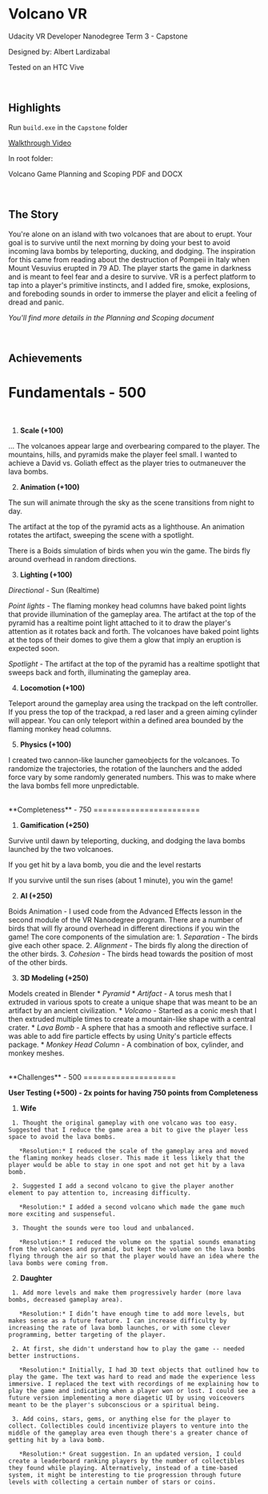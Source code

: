 # Volcano VR
 Udacity VR Developer Nanodegree Term 3 - Capstone

 Designed by: Albert Lardizabal

 Tested on an HTC Vive
 
 <br>

 ## Highlights
 
 Run `build.exe` in the `Capstone` folder
 
 [Walkthrough Video](https://youtu.be/xPksw9rp3Bw)

 In root folder:

 Volcano Game Planning and Scoping PDF and DOCX
 
 <br>

 ## The Story

 You're alone on an island with two volcanoes that are about to erupt. Your goal is to survive until the next morning by doing your best to avoid incoming lava bombs by teleporting, ducking, and dodging. The inspiration for this came from reading about the destruction of Pompeii in Italy when Mount Vesuvius erupted in 79 AD. The player starts the game in darkness and is meant to feel fear and a desire to survive. VR is a perfect platform to tap into a player's primitive instincts, and I added fire, smoke, explosions, and foreboding sounds in order to immerse the player and elicit a feeling of dread and panic.

 *You'll find more details in the Planning and Scoping document*

 <br>

 ## Achievements

 **Fundamentals** - 500
 ======================

 <br>

 1. **Scale (+100)**

 ... The volcanoes appear large and overbearing compared to the player. The mountains, hills, and pyramids make the player feel small. I wanted to achieve a David vs. Goliath effect as the player tries to outmaneuver the lava bombs.

 2. **Animation (+100)**

   The sun will animate through the sky as the scene transitions from night to day.

   The artifact at the top of the pyramid acts as a lighthouse. An animation rotates the artifact, sweeping the scene with a spotlight.

   There is a Boids simulation of birds when you win the game. The birds fly around overhead in random directions.

 3. **Lighting (+100)**

   *Directional* - Sun (Realtime)

   *Point lights* - The flaming monkey head columns have baked point lights that provide illumination of the gameplay area. The artifact at the top of the pyramid has a realtime point light attached to it to draw the player's attention as it rotates back and forth. The volcanoes have baked point lights at the tops of their domes to give them a glow that imply an eruption is expected soon.

   *Spotlight* - The artifact at the top of the pyramid has a realtime spotlight that sweeps back and forth, illuminating the gameplay area.

 4. **Locomotion (+100)**

   Teleport around the gameplay area using the trackpad on the left controller. If you press the top of the trackpad, a red laser and a green aiming cylinder will appear. You can only teleport within a defined area bounded by the flaming monkey head columns.

 5. **Physics (+100)**
   
   I created two cannon-like launcher gameobjects for the volcanoes. To randomize the trajectories, the rotation of the launchers and the added force vary by some randomly generated numbers. This was to make where the lava bombs fell more unpredictable.

<br>
**Completeness** - 750
=======================
<br>

 1. **Gamification (+250)**

   Survive until dawn by teleporting, ducking, and dodging the lava bombs launched by the two volcanoes.
   
   If you get hit by a lava bomb, you die and the level restarts

   If you survive until the sun rises (about 1 minute), you win the game!

 2. **AI (+250)**
   
   Boids Animation - I used code from the Advanced Effects lesson in the second module of the VR Nanodegree program. There are a number of birds that will fly around overhead in different directions if you win the game! The core components of the simulation are:
     1. *Separation* - The birds give each other space.
     2. *Alignment* - The birds fly along the direction of the other birds.
     3. *Cohesion* - The birds head towards the position of most of the other birds.

 3. **3D Modeling (+250)**

  Models created in Blender
    * *Pyramid*
    * *Artifact* - A torus mesh that I extruded in various spots to create a unique shape that was meant to be an artifact by an ancient civilization.
    * *Volcano* - Started as a conic mesh that I then extruded multiple times to create a mountain-like shape with a central crater.
    * *Lava Bomb* - A sphere that has a smooth and reflective surface. I was able to add fire particle effects by using Unity's particle effects package.
    * *Monkey Head Column* - A combination of box, cylinder, and monkey meshes.

<br>
 **Challenges** - 500
 ====================
<br>

 **User Testing (+500) - 2x points for having 750 points from Completeness**


   1. **Wife**

     1. Thought the original gameplay with one volcano was too easy. Suggested that I reduce the game area a bit to give the player less space to avoid the lava bombs.

       *Resolution:* I reduced the scale of the gameplay area and moved the flaming monkey heads closer. This made it less likely that the player would be able to stay in one spot and not get hit by a lava bomb.
 
     2. Suggested I add a second volcano to give the player another element to pay attention to, increasing difficulty.

       *Resolution:* I added a second volcano which made the game much more exciting and suspenseful.
   
     3. Thought the sounds were too loud and unbalanced.

       *Resolution:* I reduced the volume on the spatial sounds emanating from the volcanoes and pyramid, but kept the volume on the lava bombs flying through the air so that the player would have an idea where the lava bombs were coming from.

   2. **Daughter**

     1. Add more levels and make them progressively harder (more lava bombs, decreased gameplay area).

       *Resolution:* I didn’t have enough time to add more levels, but makes sense as a future feature. I can increase difficulty by increasing the rate of lava bomb launches, or with some clever programming, better targeting of the player.

     2. At first, she didn't understand how to play the game -- needed better instructions.

       *Resolution:* Initially, I had 3D text objects that outlined how to play the game. The text was hard to read and made the experience less immersive. I replaced the text with recordings of me explaining how to play the game and indicating when a player won or lost. I could see a future version implementing a more diagetic UI by using voiceovers meant to be the player's subconscious or a spiritual being.
   
     3. Add coins, stars, gems, or anything else for the player to collect. Collectibles could incentivize players to venture into the middle of the gameplay area even though there's a greater chance of getting hit by a lava bomb.

       *Resolution:* Great suggestion. In an updated version, I could create a leaderboard ranking players by the number of collectibles they found while playing. Alternatively, instead of a time-based system, it might be interesting to tie progression through future levels with collecting a certain number of stars or coins.